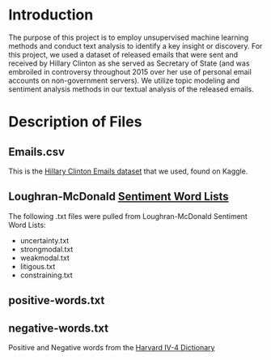 
# Introduction
The purpose of this project is to employ unsupervised machine learning methods and conduct text analysis to identify a key insight or discovery. For this project, we used a dataset of released emails that were sent and received by Hillary Clinton as she served as Secretary of State (and was embroiled in controversy throughout 2015 over her use of personal email accounts on non-government servers). We utilize topic modeling and sentiment analysis methods in our textual analysis of the released emails. </body>

# Description of Files
## Emails.csv
This is the [Hillary Clinton Emails dataset](https://www.kaggle.com/kaggle/hillary-clinton-emails) that we used, found on Kaggle.  

## Loughran-McDonald [Sentiment Word Lists](https://sraf.nd.edu/textual-analysis/resources/#LM%20Sentiment%20Word%20Lists) 
The following .txt files were pulled from Loughran-McDonald Sentiment Word Lists:
* uncertainty.txt
* strongmodal.txt
* weakmodal.txt
* litigous.txt
* constraining.txt


## positive-words.txt
## negative-words.txt
Positive and Negative words from the [Harvard IV-4 Dictionary](http://www.wjh.harvard.edu/~inquirer/homecat.htm)
